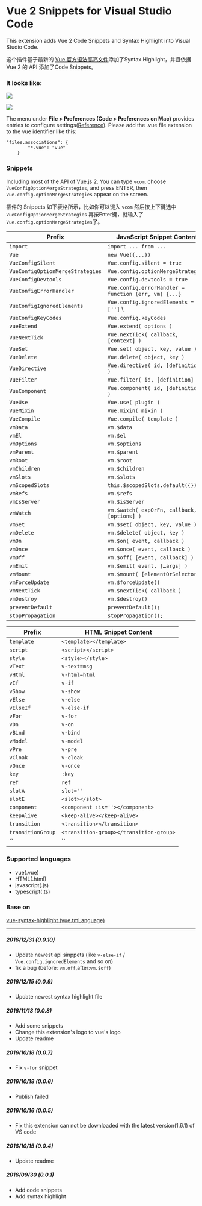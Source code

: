 # Vue 2 Snippets for Visual Studio Code

This extension adds Vue 2 Code Snippets and Syntax Highlight into Visual Studio Code.

这个插件基于最新的 [Vue 官方语法高亮文件](https://github.com/vuejs/vue-syntax-highlight/blob/master/vue.tmLanguage)添加了Syntax Highlight，并且依据 Vue 2 的 API 添加了Code Snippets。


### It looks like:
![](https://raw.githubusercontent.com/hollowtree/vscode-vue-snippets/master/img/show1.png)

![](https://raw.githubusercontent.com/hollowtree/vscode-vue-snippets/master/img/show2.png)

The menu under **File > Preferences (Code > Preferences on Mac)** provides entries to configure settings([Reference](https://code.visualstudio.com/docs/languages/overview#_adding-a-file-extension-to-a-language)). Please add the .vue file extension to the vue identifier like this:
```
"files.associations": {
        "*.vue": "vue"
    }
```

### Snippets
Including most of the API of Vue.js 2. You can type `vcom`, choose `VueConfigOptionMergeStrategies`, and press ENTER, then `Vue.config.optionMergeStrategies` appear on the screen.

插件的 Snippets 如下表格所示，比如你可以键入 `vcom` 然后按上下键选中 `VueConfigOptionMergeStrategies` 再按Enter键，就输入了`Vue.config.optionMergeStrategies`了。

| Prefix | JavaScript Snippet Content |
| ------ | ------------ |
| `import` | `import ... from ...` |
| `Vue` | `new Vue({...})` |
| `VueConfigSilent` | `Vue.config.silent = true` |
| `VueConfigOptionMergeStrategies` | `Vue.config.optionMergeStrategies` |
| `VueConfigDevtools` | `Vue.config.devtools = true` |
| `VueConfigErrorHandler` | `Vue.config.errorHandler = function (err, vm) {...}` |
| `VueConfigIgnoredElements` | `Vue.config.ignoredElements = ['']` \
| `VueConfigKeyCodes` | `Vue.config.keyCodes` |
| `vueExtend` | `Vue.extend( options )` |
| `VueNextTick` | `Vue.nextTick( callback, [context] )` |
| `VueSet` | `Vue.set( object, key, value )` |
| `VueDelete` | `Vue.delete( object, key )` |
| `VueDirective` | `Vue.directive( id, [definition] )` |
| `VueFilter` | `Vue.filter( id, [definition] )` |
| `VueComponent` | `Vue.component( id, [definition] )` |
| `VueUse` | `Vue.use( plugin )` |
| `VueMixin` | `Vue.mixin( mixin )` |
| `VueCompile` | `Vue.compile( template )` |
| `vmData` | `vm.$data` |
| `vmEl` | `vm.$el` |
| `vmOptions` | `vm.$options` |
| `vmParent` | `vm.$parent` |
| `vmRoot` | `vm.$root` |
| `vmChildren` | `vm.$children` |
| `vmSlots` | `vm.$slots` |
| `vmScopedSlots` | `this.$scopedSlots.default({})` |
| `vmRefs` | `vm.$refs` |
| `vmIsServer` | `vm.$isServer` |
| `vmWatch` | `vm.$watch( expOrFn, callback, [options] )` |
| `vmSet` | `vm.$set( object, key, value )` |
| `vmDelete` | `vm.$delete( object, key )` |
| `vmOn` | `vm.$on( event, callback )` |
| `vmOnce` | `vm.$once( event, callback )` |
| `vmOff` | `vm.$off( [event, callback] )` |
| `vmEmit` | `vm.$emit( event, […args] )` |
| `vmMount` | `vm.$mount( [elementOrSelector] )` |
| `vmForceUpdate` | `vm.$forceUpdate()` |
| `vmNextTick` | `vm.$nextTick( callback )` |
| `vmDestroy` | `vm.$destroy()` |
| `preventDefault` | `preventDefault();` |
| `stopPropagation` | `stopPropagation();` |

| Prefix | HTML Snippet Content |
| ------ | ------------ |
| `template` | `<template></template>` |
| `script` | `<script></script>` |
| `style` | `<style></style>` |
| `vText` | `v-text=msg` |
| `vHtml` | `v-html=html` |
| `vIf` | `v-if` |
| `vShow` | `v-show` |
| `vElse` | `v-else` |
| `vElseIf` | `v-else-if` |
| `vFor` | `v-for` |
| `vOn` | `v-on` |
| `vBind` | `v-bind` |
| `vModel` | `v-model` |
| `vPre` | `v-pre` |
| `vCloak` | `v-cloak` |
| `vOnce` | `v-once` |
| `key` | `:key` |
| `ref` | `ref`|
| `slotA` | `slot=""`|
| `slotE` | `<slot></slot>`|
| `component` | `<component :is=''></component>`|
| `keepAlive` | `<keep-alive></keep-alive>` |
| `transition` | `<transition></transition>` |
| `transitionGroup` | `<transition-group></transition-group>` |
| `` | ``|

### Supported languages
* vue(.vue)
* HTML(.html)
* javascript(.js)
* typescript(.ts)

### Base on
[vue-syntax-highlight (vue.tmLanguage)](https://github.com/vuejs/vue-syntax-highlight/blob/master/vue.tmLanguage)

--------------------------------------
##### 2016/12/31 (0.0.10)
* Update newest api sinppets (like `v-else-if` / `Vue.config.ignoredElements` and so on)
* fix a bug (before: `vm.off`,after:`vm.$off`)

##### 2016/12/15 (0.0.9)
* Update newest syntax highlight file

##### 2016/11/13 (0.0.8)
* Add some snippets
* Change this extension's logo to vue's logo
* Update readme

##### 2016/10/18 (0.0.7)
* Fix `v-for` snippet

##### 2016/10/18 (0.0.6)
* Publish failed

##### 2016/10/16 (0.0.5)
* Fix this extension can not be downloaded with the latest version(1.6.1) of VS code

##### 2016/10/15 (0.0.4)
* Update readme

##### 2016/09/30 (0.0.1)
* Add code snippets
* Add syntax highlight